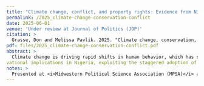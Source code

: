```yaml
---
title: "Climate change, conflict, and property rights: Evidence from Nigeria."
permalink: /2025_climate-change-conservation-conflict
date: 2025-06-01
venue: 'Under review at Journal of Politics (JOP)'
citation: >
  Grasse, Don and Melissa Pavlik. 2025. "Climate change, conservation, and conflict: Evidence from Nigeria." Under review at <i>Journal of Politics</i>.' 
pdf: files/2025_climate-change-conservation-conflict.pdf
abstract: >
  Climate change is driving rapid shifts in human behavior, which has spurred violent conflict over resources. Environmental degradation prompts conservation laws, which attempt to preserve resources. How do conservation efforts impact climate-conflict dynamics? We develop a theoretical model built on the insight that land-use restrictions intended to conserve resources can discourage productive effort, creating an incentive use coercion to capture resources. We find evidence for the model’s obser-
vational implications in Nigeria, exploiting the staggered adoption of laws that restrict open cattle grazing using a difference-in-differences design. We show farmer-herder conflicts become more fatal after such laws are passed. The effect is moderated by favorable rainfall, but exacerbated by negative shocks. Survey data suggests ethnic and religious tensions increased after law passage. Our results illustrate the negative unintended consequences of conservation laws, while highlighting how institutions and climate shocks interact to produce political violence.
notes: >
  Presented at <i>Midwestern Political Science Association (MPSA)</i> annual meeting (2023); <i>Boston-Area Working Group on African Political Economy (BWGAPE)</i> (2023), and <i>Empirical Studies of Conflict (ESOC)</i> (2024).
---
```


